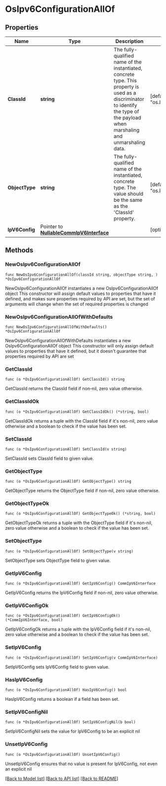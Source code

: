 # OsIpv6ConfigurationAllOf

## Properties

Name | Type | Description | Notes
------------ | ------------- | ------------- | -------------
**ClassId** | **string** | The fully-qualified name of the instantiated, concrete type. This property is used as a discriminator to identify the type of the payload when marshaling and unmarshaling data. | [default to "os.Ipv6Configuration"]
**ObjectType** | **string** | The fully-qualified name of the instantiated, concrete type. The value should be the same as the &#39;ClassId&#39; property. | [default to "os.Ipv6Configuration"]
**IpV6Config** | Pointer to [**NullableCommIpV6Interface**](CommIpV6Interface.md) |  | [optional] 

## Methods

### NewOsIpv6ConfigurationAllOf

`func NewOsIpv6ConfigurationAllOf(classId string, objectType string, ) *OsIpv6ConfigurationAllOf`

NewOsIpv6ConfigurationAllOf instantiates a new OsIpv6ConfigurationAllOf object
This constructor will assign default values to properties that have it defined,
and makes sure properties required by API are set, but the set of arguments
will change when the set of required properties is changed

### NewOsIpv6ConfigurationAllOfWithDefaults

`func NewOsIpv6ConfigurationAllOfWithDefaults() *OsIpv6ConfigurationAllOf`

NewOsIpv6ConfigurationAllOfWithDefaults instantiates a new OsIpv6ConfigurationAllOf object
This constructor will only assign default values to properties that have it defined,
but it doesn't guarantee that properties required by API are set

### GetClassId

`func (o *OsIpv6ConfigurationAllOf) GetClassId() string`

GetClassId returns the ClassId field if non-nil, zero value otherwise.

### GetClassIdOk

`func (o *OsIpv6ConfigurationAllOf) GetClassIdOk() (*string, bool)`

GetClassIdOk returns a tuple with the ClassId field if it's non-nil, zero value otherwise
and a boolean to check if the value has been set.

### SetClassId

`func (o *OsIpv6ConfigurationAllOf) SetClassId(v string)`

SetClassId sets ClassId field to given value.


### GetObjectType

`func (o *OsIpv6ConfigurationAllOf) GetObjectType() string`

GetObjectType returns the ObjectType field if non-nil, zero value otherwise.

### GetObjectTypeOk

`func (o *OsIpv6ConfigurationAllOf) GetObjectTypeOk() (*string, bool)`

GetObjectTypeOk returns a tuple with the ObjectType field if it's non-nil, zero value otherwise
and a boolean to check if the value has been set.

### SetObjectType

`func (o *OsIpv6ConfigurationAllOf) SetObjectType(v string)`

SetObjectType sets ObjectType field to given value.


### GetIpV6Config

`func (o *OsIpv6ConfigurationAllOf) GetIpV6Config() CommIpV6Interface`

GetIpV6Config returns the IpV6Config field if non-nil, zero value otherwise.

### GetIpV6ConfigOk

`func (o *OsIpv6ConfigurationAllOf) GetIpV6ConfigOk() (*CommIpV6Interface, bool)`

GetIpV6ConfigOk returns a tuple with the IpV6Config field if it's non-nil, zero value otherwise
and a boolean to check if the value has been set.

### SetIpV6Config

`func (o *OsIpv6ConfigurationAllOf) SetIpV6Config(v CommIpV6Interface)`

SetIpV6Config sets IpV6Config field to given value.

### HasIpV6Config

`func (o *OsIpv6ConfigurationAllOf) HasIpV6Config() bool`

HasIpV6Config returns a boolean if a field has been set.

### SetIpV6ConfigNil

`func (o *OsIpv6ConfigurationAllOf) SetIpV6ConfigNil(b bool)`

 SetIpV6ConfigNil sets the value for IpV6Config to be an explicit nil

### UnsetIpV6Config
`func (o *OsIpv6ConfigurationAllOf) UnsetIpV6Config()`

UnsetIpV6Config ensures that no value is present for IpV6Config, not even an explicit nil

[[Back to Model list]](../README.md#documentation-for-models) [[Back to API list]](../README.md#documentation-for-api-endpoints) [[Back to README]](../README.md)


